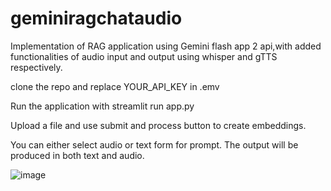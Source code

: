 # geminiragchataudio
Implementation of RAG application using Gemini flash app 2 api,with added functionalities of audio input and output using whisper and gTTS respectively.

clone the repo and replace YOUR_API_KEY in .emv

Run the application with streamlit run app.py

Upload a file and use submit and process button to create embeddings.

You can either select audio or text form for prompt. The output will be produced in both text and audio.

![image](https://github.com/user-attachments/assets/03941a91-9670-415a-8abb-5ce5659dfce4)

